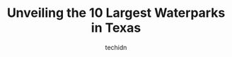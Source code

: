 ---
layout: ampstory
image: https://i0.wp.com/paketmu.com/wp-content/uploads/2023/06/aquatica-san-antonio-0-in-texas-1686364449.jpeg?resize=640,853
author: techidn
featured: false
description: Explore the diverse Waterpark scene in Texas, home to an incredible selection of 10 establishments catering to every taste. Whether youre in search of iconic favorites or undiscovered treas
title: Unveiling the 10 Largest Waterparks in Texas
cover:
   title: Unveiling the 10 Largest Waterparks in Texas
   subtitle: RICKPATE
   background: https://paketmu.com/wp-content/uploads/2023/06/aquatica-san-antonio-0-in-texas-1686364449.jpeg

pages: 
 - layout: thirds
   top: <h1>#1 Schlitterbahn Waterpark New Braunfels</h1>
   bottom: "<p>We had a great time. We bought the Premium meal plan which allows you to eat/snack every 90 minutes and get a drink every 15 minutes. It is well worth the price. Also, we</p>"
   background: https://paketmu.com/wp-content/uploads/2023/06/aquatica-san-antonio-1-in-texas-1686364450.jpeg
   backgroundblur: true
 - layout: thirds
   top: <h1>#2 Hurricane Harbor Arlington</h1>
   bottom: "<p>I was EXTREMELY hesitant about visiting this park, but Im glad I did because I had an amazing time! Im not a good swimmer so I dont visit water parks often, but </p>"
   background: https://paketmu.com/wp-content/uploads/2023/06/aquatica-san-antonio-2-in-texas-1686364451.jpeg
   cta:
      link: https://paketmu.com/unveiling-the-10-largest-waterparks-in-texas/
      text: Unveiling the 10 Largest Waterparks in Texas
 - layout: thirds
   top: <h1>#3 Aquatica San Antonio</h1>
   bottom: "<p>For the kids I believe this would be a 5/5. There was a lot of rides for older kids and a lot of rides for little toddlers so there is something for everyone.Before going</p>"
   background: https://paketmu.com/wp-content/uploads/2023/06/aquatica-san-antonio-3-in-texas-1686364452.jpeg
   cta:
      link: https://paketmu.com/unveiling-the-10-largest-waterparks-in-texas/
      text: Unveiling the 10 Largest Waterparks in Texas
 - layout: thirds
   top: <h1>#4 Typhoon Texas Waterpark Houston</h1>
   bottom: "<p>555 Katy Fort Bend Rd, Katy, TX 77494, United States</p>"
   background: https://images.unsplash.com/photo-1489648022186-8f49310909a0?ixlib=rb-4.0.3&ixid=MnwxMjA3fDB8MHxwaG90by1wYWdlfHx8fGVufDB8fHx8&auto=format&fit=crop&w=640&h=853&q=80
   cta:
      link: https://paketmu.com/unveiling-the-10-largest-waterparks-in-texas/
      text: Unveiling the 10 Largest Waterparks in Texas
 - layout: thirds
   top: <h1>#5 Schlitterbahn Waterpark Galveston</h1>
   bottom: "<p>2109 Gene Lucas Blvd, Galveston, TX 77554, United States</p>"
   background: https://images.unsplash.com/photo-1533998839656-76f5e4b2bccb?ixlib=rb-4.0.3&ixid=MnwxMjA3fDB8MHxwaG90by1wYWdlfHx8fGVufDB8fHx8&auto=format&fit=crop&w=640&h=853&q=80
   cta:
      link: https://paketmu.com/unveiling-the-10-largest-waterparks-in-texas/
      text: Unveiling the 10 Largest Waterparks in Texas
 - layout: thirds
   top: <h1>#6 Hurricane Harbor Splashtown</h1>
   bottom: "<p>21300 I-45, Spring, TX 77373, United States</p>"
   background: https://images.unsplash.com/photo-1620421680010-0766ff230392?ixlib=rb-4.0.3&ixid=MnwxMjA3fDB8MHxwaG90by1wYWdlfHx8fGVufDB8fHx8&auto=format&fit=crop&w=640&h=853&q=80
   cta:
      link: https://paketmu.com/unveiling-the-10-largest-waterparks-in-texas/
      text: Unveiling the 10 Largest Waterparks in Texas
 - layout: thirds
   top: <h1>#7 Wet N Wild Waterworld</h1>
   bottom: "<p>8804 S Desert Blvd, Anthony, TX 79821, United States</p>"
   background: https://images.unsplash.com/photo-1534312527009-56c7016453e6?ixlib=rb-4.0.3&ixid=MnwxMjA3fDB8MHxwaG90by1wYWdlfHx8fGVufDB8fHx8&auto=format&fit=crop&w=640&h=853&q=80
   cta:
      link: https://paketmu.com/unveiling-the-10-largest-waterparks-in-texas/
      text: Unveiling the 10 Largest Waterparks in Texas
 - layout: thirds
   middle: Continue reading...
   background: https://plus.unsplash.com/premium_photo-1664640458616-3c74f8cb4589?ixlib=rb-4.0.3&ixid=MnwxMjA3fDB8MHxwaG90by1wYWdlfHx8fGVufDB8fHx8&auto=format&fit=crop&w=640&h=853&q=80
   cta:
      link: https://paketmu.com/unveiling-the-10-largest-waterparks-in-texas/
      text: Unveiling the 10 Largest Waterparks in Texas
      
---
